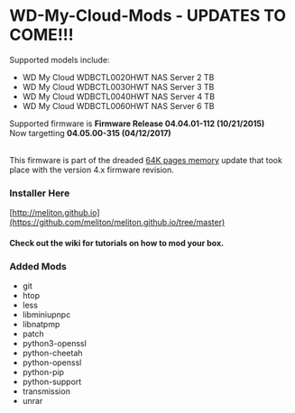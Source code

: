 # WD-My-Cloud-Mods - UPDATES TO COME!!!

Supported models include: 

  * WD My Cloud WDBCTL0020HWT NAS Server 2 TB
  * WD My Cloud WDBCTL0030HWT NAS Server 3 TB
  * WD My Cloud WDBCTL0040HWT NAS Server 4 TB
  * WD My Cloud WDBCTL0060HWT NAS Server 6 TB


Supported firmware is **Firmware Release 04.04.01-112 (10/21/2015)** <br>
Now targetting **04.05.00-315 (04/12/2017)** <br><br>

This firmware is part of the dreaded [64K pages memory](../../wiki/64K-Pages-Memory) update that took place with the version 4.x firmware revision.

### Installer Here

[http://meliton.github.io](https://github.com/meliton/meliton.github.io/tree/master)


#### Check out the wiki for tutorials on how to mod your box.

### Added Mods 
* git
* htop
* less
* libminiupnpc
* libnatpmp
* patch
* python3-openssl
* python-cheetah
* python-openssl
* python-pip
* python-support
* transmission
* unrar
 


